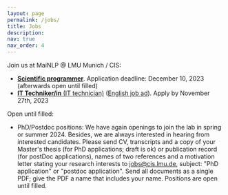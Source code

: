 ```yaml
---
layout: page
permalink: /jobs/
title: Jobs
description: 
nav: true
nav_order: 4
---
```


Join us at MaiNLP @ LMU Munich / CIS:

- [**Scientific programmer**](/assets/pdf/scientific_programmer_mainlp.pdf). Application deadline: December 10, 2023 (afterwards open until filled)
- [**IT Techniker/in** (IT technician)](https://job-portal.lmu.de/jobposting/c24606914f7c9d6228ab4f42791a33d2e6b782a10?ref=homepage) ([English job ad](https://job-portal.lmu.de/jobposting/d4287b4c6def4d870c14970875758e64ac2aad540?ref=homepage)). Apply by November 27th, 2023 


Open until filled:
  
- PhD/Postdoc positions: We have again openings to join the lab in spring or summer 2024. Besides, we are always interested in hearing from interested candidates. Please send CV, transcripts and a copy of your Master's thesis (for PhD applications; draft is ok) or publication record (for postDoc applications), names of two references and a motivation letter stating your research interests to jobs@cis.lmu.de, subject: "PhD application" or "postdoc application". Send all documents as a single PDF; give the PDF a name that includes your name. Positions are open until filled. 


